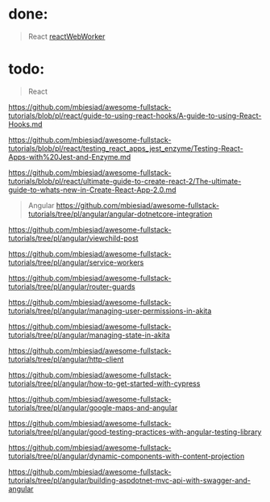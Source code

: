 # done:
>React
[reactWebWorker](https://github.com/mbiesiad/awesome-fullstack-tutorials/new/pl)

# todo:
>React

https://github.com/mbiesiad/awesome-fullstack-tutorials/blob/pl/react/guide-to-using-react-hooks/A-guide-to-using-React-Hooks.md

https://github.com/mbiesiad/awesome-fullstack-tutorials/blob/pl/react/testing_react_apps_jest_enzyme/Testing-React-Apps-with%20Jest-and-Enzyme.md

https://github.com/mbiesiad/awesome-fullstack-tutorials/blob/pl/react/ultimate-guide-to-create-react-2/The-ultimate-guide-to-whats-new-in-Create-React-App-2.0.md

>Angular
https://github.com/mbiesiad/awesome-fullstack-tutorials/tree/pl/angular/angular-dotnetcore-integration

https://github.com/mbiesiad/awesome-fullstack-tutorials/tree/pl/angular/viewchild-post

https://github.com/mbiesiad/awesome-fullstack-tutorials/tree/pl/angular/service-workers

https://github.com/mbiesiad/awesome-fullstack-tutorials/tree/pl/angular/router-guards

https://github.com/mbiesiad/awesome-fullstack-tutorials/tree/pl/angular/managing-user-permissions-in-akita

https://github.com/mbiesiad/awesome-fullstack-tutorials/tree/pl/angular/managing-state-in-akita

https://github.com/mbiesiad/awesome-fullstack-tutorials/tree/pl/angular/http-client

https://github.com/mbiesiad/awesome-fullstack-tutorials/tree/pl/angular/how-to-get-started-with-cypress

https://github.com/mbiesiad/awesome-fullstack-tutorials/tree/pl/angular/google-maps-and-angular

https://github.com/mbiesiad/awesome-fullstack-tutorials/tree/pl/angular/good-testing-practices-with-angular-testing-library

https://github.com/mbiesiad/awesome-fullstack-tutorials/tree/pl/angular/dynamic-components-with-content-projection

https://github.com/mbiesiad/awesome-fullstack-tutorials/tree/pl/angular/building-aspdotnet-mvc-api-with-swagger-and-angular

